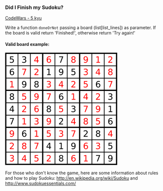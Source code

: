 ### Did I Finish my Sudoku?

[CodeWars - 5 kyu](https://www.codewars.com/kata/53db96041f1a7d32dc0004d2)

Write a function `doneOrNot` passing a board (list[list_lines]) as parameter. If the board is valid return 'Finished!', otherwise return 'Try again!'

#### Valid board example:

![Sudoku Board](./sudoku.png)

For those who don't know the game, here are some information about rules and how to play Sudoku: http://en.wikipedia.org/wiki/Sudoku and http://www.sudokuessentials.com/
